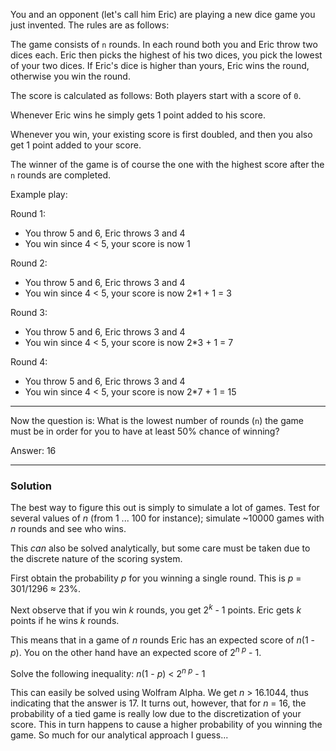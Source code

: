 You and an opponent (let's call him Eric) are playing a new dice game you just
invented. The rules are as follows:

The game consists of `n` rounds. In each round both you and Eric throw two dices
each. Eric then picks the highest of his two dices, you pick the lowest of
your two dices. If Eric's dice is higher than yours, Eric wins the round,
otherwise you win the round.

The score is calculated as follows:
Both players start with a score of `0`.

Whenever Eric wins he simply gets 1 point added to his score.

Whenever you win, your existing score is first doubled, and then you also get 1
point added to your score.

The winner of the game is of course the one with the highest score after the
`n` rounds are completed.

Example play:

Round 1:
- You throw 5 and 6, Eric throws 3 and 4
- You win since 4 < 5, your score is now 1

Round 2:
- You throw 5 and 6, Eric throws 3 and 4
- You win since 4 < 5, your score is now 2*1 + 1 = 3

Round 3:
- You throw 5 and 6, Eric throws 3 and 4
- You win since 4 < 5, your score is now 2*3 + 1 = 7

Round 4:
- You throw 5 and 6, Eric throws 3 and 4
- You win since 4 < 5, your score is now 2*7 + 1 = 15

---

Now the question is: What is the lowest number of rounds (`n`) the game must be
in order for you to have at least 50% chance of winning?

Answer: 16

---
### Solution
The best way to figure this out is simply to simulate a lot of games. Test for
several values of _n_ (from 1 ... 100 for instance); simulate ~10000 games with
_n_ rounds and see who wins.

This _can_ also be solved analytically, but some care must be taken due to the
discrete nature of the scoring system.

First obtain the probability _p_ for you winning a single round. This is _p_ =
301/1296 ≈ 23%.

Next observe that if you win _k_ rounds, you get 2<sup>_k_</sup> - 1 points.
Eric gets _k_ points if he wins _k_ rounds.

This means that in a game of _n_ rounds Eric has an expected score of _n_(1 -
_p_). You on the other hand have an expected score of 2<sup>_n_ _p_</sup> - 1.

Solve the following inequality:
_n_(1 - _p_) < 2<sup>_n_ _p_</sup> - 1

This can easily be solved using Wolfram Alpha. We get _n_ > 16.1044, thus
indicating that the answer is 17. It turns out, however, that for _n_ = 16, the
probability of a tied game is really low due to the discretization of your
score. This in turn happens to cause a higher probability of you winning the
game. So much for our analytical approach I guess...
